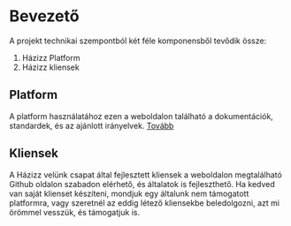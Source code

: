 # Bevezető

A projekt technikai szempontból két féle komponensből tevődik össze: 
1. Házizz Platform
2. Házizz kliensek

## Platform

A platform használatához ezen a weboldalon található a dokumentációk, standardek, és az ajánlott irányelvek. 
[Tovább](/dev/platform)

## Kliensek

A Házizz velünk csapat által fejlesztett kliensek a weboldalon megtalálható Github oldalon szabadon elérhető, és általatok is fejleszthető. Ha kedved van saját klienset készíteni, mondjuk egy általunk nem támogatott platformra, vagy szeretnél az eddig létező kliensekbe beledolgozni, azt mi örömmel vesszük, és támogatjuk is.